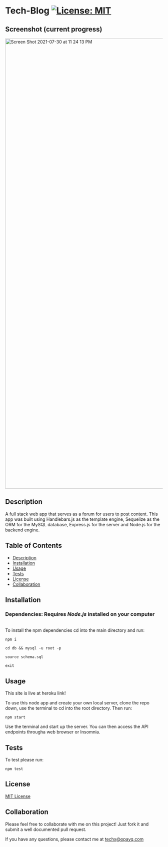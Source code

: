 # Tech-Blog [![License: MIT](https://img.shields.io/badge/License-MIT-yellow.svg)](https://opensource.org/licenses/MIT)

## Screenshot (current progress)
<img width="1440" alt="Screen Shot 2021-07-30 at 11 24 13 PM" src="https://user-images.githubusercontent.com/70029654/127727420-37cfc7ad-adbf-42a3-aa6d-40136f673735.png">

## Description

A full stack web app that serves as a forum for users to post content. This app was built using Handlebars.js as the template engine, Sequelize as the ORM for the MySQL database, Express.js for the server and Node.js for the backend engine.

## Table of Contents

- [Description](#Description)
- [Installation](#Installation)
- [Usage](#Usage)
- [Tests](#Tests)
- [License](#License)
- [Collaboration](#Collaboration)

## Installation

### Dependencies: **Requires** **_Node.js_** installed on your computer

\
To install the npm dependencies cd into the main directory and run:

```
npm i

cd db && mysql -u root -p

source schema.sql

exit
```

## Usage

This site is live at heroku link!

To use this node app and create your own local server, clone the repo down, use the terminal to cd into the root directory. Then run:

```
npm start
```

Use the terminal and start up the server. You can then access the API endpoints througha web browser or Insomnia.

## Tests

To test please run:

```
npm test
```

## License

[MIT License](https://opensource.org/licenses/MIT)

## Collaboration

Please feel free to collaborate with me on this project! Just fork it and submit a well documented pull request.

If you have any questions, please contact me at techx@opayq.com
